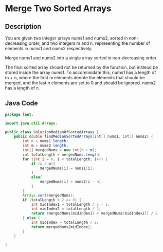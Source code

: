 # Merge Two Sorted Arrays

## Description
You are given two integer arrays nums1 and nums2, sorted in non-decreasing order, and two integers m and n, representing the number of elements in nums1 and nums2 respectively.

Merge nums1 and nums2 into a single array sorted in non-decreasing order.

The final sorted array should not be returned by the function, but instead be stored inside the array nums1. To accommodate this, nums1 has a length of m + n, where the first m elements denote the elements that should be merged, and the last n elements are set to 0 and should be ignored. nums2 has a length of n.

## Java Code
```java
package leet;

import java.util.Arrays;

public class SolutionMedianOfSortedArrays {
    public double findMedianSortedArrays(int[] nums1, int[] nums2) {
        int n = nums1.length;
        int m = nums2.length;
        int[] mergedNums = new int[n + m];
        int totalLength = mergedNums.length;
        for (int i = 0; i < totalLength; i++) {
            if (i < n){
                mergedNums[i] = nums1[i];
            }
            else{
                mergedNums[i] = nums2[i - n];
            }
        }
        Arrays.sort(mergedNums);
        if (totalLength % 2 == 0) {
            int midIndex1 = totalLength / 2 - 1;
            int midIndex2 = totalLength / 2;
            return (mergedNums[midIndex1] + mergedNums[midIndex2]) / 2.0;
        } else {
            int midIndex = totalLength / 2;
            return mergedNums[midIndex];
        }
    }

}
